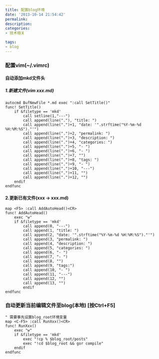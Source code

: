 ```yaml
---
title: 配置blog环境
date: '2013-10-14 21:54:42'
permalink: 
description: 
categories: 
- 技术相关

tags: 
- blog
---
```



### 配置vim(~/.vimrc)
#### 自动添加mkd文件头
##### 1.新建文件(vim xxx.md)
    autocmd BufNewFile *.md exec ":call SetTitle()"
    func! SetTitle()
        if &filetype == 'mkd'
            call setline(1,"---")
            call append(line("."), "title: ")
    		call append(line(".")+1, "date: '".strftime("%Y-%m-%d %H:%M:%S")."'")
    		call append(line(".")+2, "permalink: ")
    		call append(line(".")+3, "description: ")
    		call append(line(".")+4, "categories: ")
    		call append(line(".")+5, "- ")
    		call append(line(".")+6, "- ")
    		call append(line(".")+7, "")
    		call append(line(".")+8, "tags: ")
    		call append(line(".")+9, "- ")
    		call append(line(".")+10, "---")
    		call append(line(".")+11, "")
    		call append(line(".")+12, "")
        endif
    endfunc
	

#### 2.更新已有文件(xxx -> xxx.md)
    map <F5> :call AddAutoHead()<CR>
    func! AddAutoHead()
        exec "w"
        if &filetype == 'mkd'
            call append(0, "---")
            call append(1, "title: ")
            call append(2, "date: '".strftime("%Y-%m-%d %H:%M:%S")."'")
            call append(3, "permalink: ")
            call append(4, "description: ")
            call append(5, "categories: ")
            call append(6, "- ")
            call append(7, "- ")
            call append(8, "")
            call append(9, "tags:")
            call append(10, "- ")
            call append(11, "---")
            call append(12, "")
            call append(13, "")
            endif
    endfunc


### 自动更新当前编辑文件至blog(本地) [按Ctrl+F5]
    " 需要事先设置blog_root环境变量
    map <C-F5> :call RunXxx()<CR>
    func! RunXxx()
    	exec "w"
        if &filetype == 'mkd'
    		exec "!cp % $blog_root/posts"
    		exec "!cd $blog_root && gor compile"
    	endif
    endfunc

